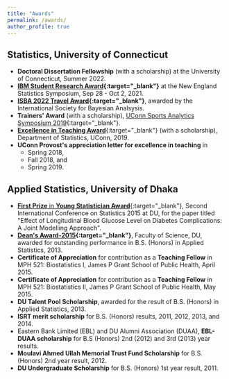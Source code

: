 ```yaml
---
title: "Awards"
permalink: /awards/
author_profile: true
---
```


## Statistics, University of Connecticut
* **Doctoral Dissertation Fellowship** (with a scholarship) at the University of Connecticut, Summer 2022.
* **[IBM Student Research Award](https://statistics.uconn.edu/2021/10/14/awards-at-the-34th-ness-symposium/){:target="_blank"}** at the New England Statistics Symposium, Sep 28 - Oct 2, 2021.
* **[ISBA 2022 Travel Award](https://stat.uconn.edu/2021/09/07/awards-2/){:target="_blank"}**, awarded by the International Society for Bayesian Analsysis.
* **Trainers' Award** (with a scholarship), [UConn Sports Analytics Symposium 2019](https://statds.org/events/ucsas2019/){:target="_blank"}.
* [**Excellence in Teaching Award**](https://statistics.uconn.edu/graduate/department-awards/){:target="_blank"} (with a scholarship), Department of Statistics, UConn, 2019.
* **UConn Provost's appreciation letter for excellence in teaching** in 
  + Spring 2018, 
  + Fall 2018, and 
  + Spring 2019. 

## Applied Statistics, University of Dhaka
* [**First Prize** in **Young Statistician Award**](https://www.isrt.ac.bd/news/isrt-alumni-and-student-win-young-statistician-award-at-statistics-conference/){:target="_blank"}, Second International Conference on Statistics 2015 at DU, for the paper titled "Effect of Longitudinal Blood Glucose Level on Diabetes Complications: A Joint Modelling Approach".
* **[Dean's Award-2015](https://www.isrt.ac.bd/news/isrt-students-receive-deans-award/){:target="_blank"}**, Faculty of Science, DU, awarded for outstanding performance in B.S. (Honors) in Applied Statistics, 2013.
* **Certificate of Appreciation** for contribution as a **Teaching Fellow** in MPH 521: Biostatistics I, James P Grant School of Public Health, April 2015.
*	**Certificate of Appreciation** for contribution as a **Teaching Fellow** in MPH 521: Biostatistics II, James P Grant School of Public Health, May 2015.
* **DU Talent Pool Scholarship**, awarded for the result of B.S. (Honors) in Applied Statistics, 2013.
* **ISRT merit scholarship** for B.S. (Honors) results, 2011, 2012, 2013, and 2014.
* Eastern Bank Limited (EBL) and DU Alumni Association (DUAA), **EBL-DUAA scholarship** for B.S (Honors) 2nd (2012) and 3rd (2013) year results.
* **Moulavi Ahmed Ullah Memorial Trust Fund Scholarship** for B.S. (Honors) 2nd year result, 2012.
* **DU Undergraduate Scholarship** for B.S. (Honors) 1st year result, 2011.


